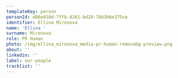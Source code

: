 ```yaml
---
templateKey: person
personId: d86e818d-7ffb-4261-bd20-7663b6e375ce
identifier: Ellina Mironova
name: 'Ellina '
surname: Mironova
role: PR Human
photo: /img/ellina_mironova_media-pr-human-removebg-preview.png
about: ''
linkedin: ''
label: our-people
tracklist: ''
---
```

